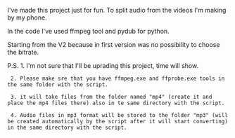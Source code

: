 I've made this project just for fun. To split audio from the videos I'm making by my phone.

In the code I've used ffmpeg tool and pydub for python.

Starting from the V2 because in first version was no possibility to choose the bitrate.

P.S.
     1. I'm not sure that I'll be uprading this project, time will show.

     2. Please make sre that you have ffmpeg.exe and ffprobe.exe tools in the same folder with the script.

     3. it will take files from the folder named "mp4" (create it and place the mp4 files there) also in te same directory with the script.

     4. Audio files in mp3 format will be stored to the folder "mp3" (will be created automatically by the script after it will start converting) in the same directory with the script.
